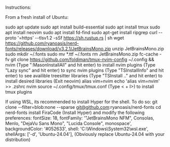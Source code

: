 Instructions: 

From a fresh install of Ubuntu:

sudo apt update
sudo apt install build-essential
sudo apt install tmux
sudo apt install neovim
sudo apt install fd-find
sudo apt-get install ripgrep
curl --proto '=https' --tlsv1.2 -sSf https://sh.rustup.rs | sh
wget https://github.com/ryanoasis/nerd-fonts/releases/download/v3.2.1/JetBrainsMono.zip
unzip JetBrainsMono.zip
sudo mkdir ~/.fonts
sudo mv *.ttf ~/.fonts
rm JetBrainsMono.zip
fc-cache -fv
git clone https://github.com/foldiman/tmux-nvim-config ~/.config && nvim
(Type ":MasonInstallAll" and hit enter) to install nvim plugins
(Type "Lazy sync" and hit enter) to sync nvim plugins
(Type "TSInstallInfo" and hit enter) to see availible treesitter libraries
(Type "TSInstall <langA> <langB> .." and hit enter) to install desired libraries 
(Exit neovim)
alias vim=nvim
echo 'alias vim=nvim' >> .zshrc
nvim source ~/.config/tmux/tmux.conf
(Type <<leader> + I>) to install tmux plugins

If using WSL, its recommended to install Hyper for the shell. To do so:
git clone --filter=blob:none --sparse git@github.com:ryanoasis/nerd-fonts
cd nerd-fonts
install FiraCode
(Install Hyper) and modify the following preferences:
  fontSize: 18,
  fontFamily: '"JetBrainsMono NFM", Consolas, Menlo, "DejaVu Sans Mono", "Lucida Console", monospace',
  backgroundColor: '#052633',
  shell: 'C:\\Windows\\System32\\wsl.exe',
  shellArgs: ['-d', 'Ubuntu-24.04'], (Obviously replace Ubuntu-24.04 with your distribution)
